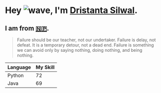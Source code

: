# Hey ![wave](https://github.com/TheDudeThatCode/TheDudeThatCode/raw/master/Assets/Hi.gif), I'm [Dristanta Silwal](https://dristantasilwal.com.np).

## I am from [🇳🇵](https://en.wikipedia.org/wiki/Nepal).

> Failure should be our teacher, not our undertaker. Failure is delay, not defeat. It is a temporary detour, not a dead end. Failure is something we can avoid only by saying nothing, doing nothing, and being nothing.

|   Language    |   My Skill    |
| ------------- | ------------- |
|     Python    |      72       |
|     Java      |      69       |
